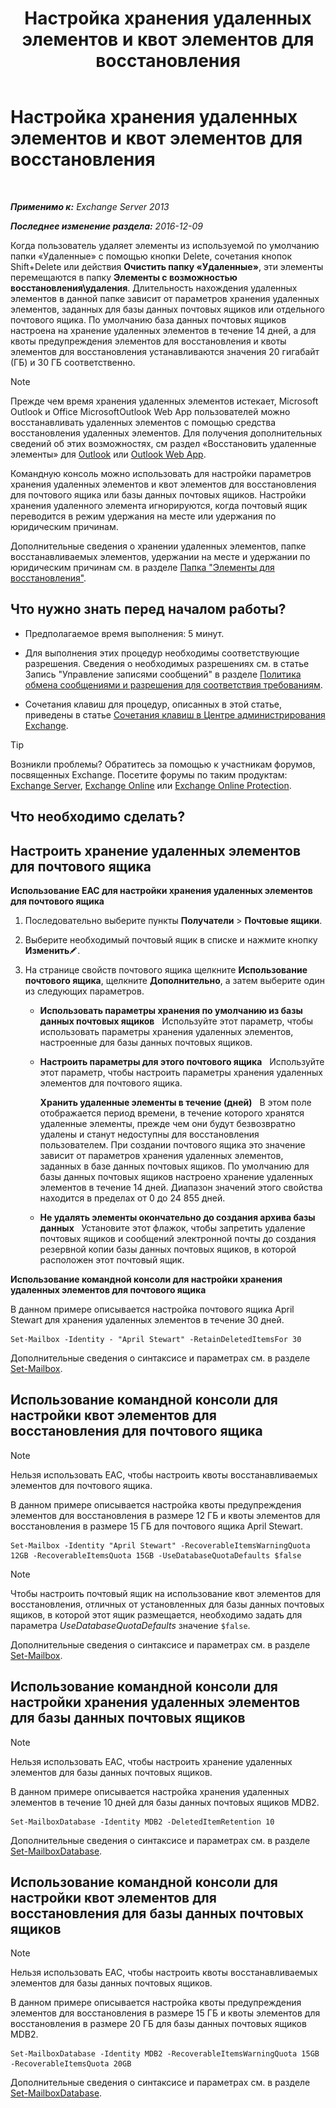 ﻿---
title: 'Настройка хранения удаленных элементов и квот элементов для восстановления'
TOCTitle: Настройка хранения удаленных элементов и квот элементов для восстановления
ms:assetid: de7d667a-1c93-4364-a4f9-2aa5e3678b12
ms:mtpsurl: https://technet.microsoft.com/ru-ru/library/Ee364752(v=EXCHG.150)
ms:contentKeyID: 50556491
ms.date: 05/22/2018
mtps_version: v=EXCHG.150
ms.translationtype: MT
---

# Настройка хранения удаленных элементов и квот элементов для восстановления

 

_**Применимо к:** Exchange Server 2013_

_**Последнее изменение раздела:** 2016-12-09_

Когда пользователь удаляет элементы из используемой по умолчанию папки «Удаленные» с помощью кнопки Delete, сочетания кнопок Shift+Delete или действия **Очистить папку «Удаленные»**, эти элементы перемещаются в папку **Элементы с возможностью восстановления\\удаления**. Длительность нахождения удаленных элементов в данной папке зависит от параметров хранения удаленных элементов, заданных для базы данных почтовых ящиков или отдельного почтового ящика. По умолчанию база данных почтовых ящиков настроена на хранение удаленных элементов в течение 14 дней, а для квоты предупреждения элементов для восстановления и квоты элементов для восстановления устанавливаются значения 20 гигабайт (ГБ) и 30 ГБ соответственно.

> [!NOTE]  
> Прежде чем время хранения удаленных элементов истекает, Microsoft Outlook и Office MicrosoftOutlook Web App пользователей можно восстанавливать удаленных элементов с помощью средства восстановления удаленных элементов. Для получения дополнительных сведений об этих возможностях, см раздел «Восстановить удаленные элементы» для <a href="https://go.microsoft.com/fwlink/p/?linkid=198206">Outlook</a> или <a href="https://go.microsoft.com/fwlink/p/?linkid=198207">Outlook Web App</a>.


Командную консоль можно использовать для настройки параметров хранения удаленных элементов и квот элементов для восстановления для почтового ящика или базы данных почтовых ящиков. Настройки хранения удаленного элемента игнорируются, когда почтовый ящик переводится в режим удержания на месте или удержания по юридическим причинам.

Дополнительные сведения о хранении удаленных элементов, папке восстанавливаемых элементов, удержании на месте и удержании по юридическим причинам см. в разделе [Папка "Элементы для восстановления"](recoverable-items-folder-exchange-2013-help.md).

## Что нужно знать перед началом работы?

  - Предполагаемое время выполнения: 5 минут.

  - Для выполнения этих процедур необходимы соответствующие разрешения. Сведения о необходимых разрешениях см. в статье Запись "Управление записями сообщений" в разделе [Политика обмена сообщениями и разрешения для соответствия требованиям](messaging-policy-and-compliance-permissions-exchange-2013-help.md).

  - Сочетания клавиш для процедур, описанных в этой статье, приведены в статье [Сочетания клавиш в Центре администрирования Exchange](keyboard-shortcuts-in-the-exchange-admin-center-exchange-online-protection-help.md).

> [!TIP]  
> Возникли проблемы? Обратитесь за помощью к участникам форумов, посвященных Exchange. Посетите форумы по таким продуктам: <a href="https://go.microsoft.com/fwlink/p/?linkid=60612">Exchange Server</a>, <a href="https://go.microsoft.com/fwlink/p/?linkid=267542">Exchange Online</a> или <a href="https://go.microsoft.com/fwlink/p/?linkid=285351">Exchange Online Protection</a>.


## Что необходимо сделать?

## Настроить хранение удаленных элементов для почтового ящика

**Использование EAC для настройки хранения удаленных элементов для почтового ящика**

1.  Последовательно выберите пункты **Получатели** \> **Почтовые ящики**.

2.  Выберите необходимый почтовый ящик в списке и нажмите кнопку **Изменить**![Значок редактирования](images/Bb124582.6f53ccb2-1f13-4c02-bea0-30690e6ea71d(EXCHG.150).gif "Значок редактирования").

3.  На странице свойств почтового ящика щелкните **Использование почтового ящика**, щелкните **Дополнительно**, а затем выберите один из следующих параметров.
    
      - **Использовать параметры хранения по умолчанию из базы данных почтовых ящиков**   Используйте этот параметр, чтобы использовать параметры хранения удаленных элементов, настроенные для базы данных почтовых ящиков.
    
      - **Настроить параметры для этого почтового ящика**   Используйте этот параметр, чтобы настроить параметры хранения удаленных элементов для почтового ящика.
        
        **Хранить удаленные элементы в течение (дней)**   В этом поле отображается период времени, в течение которого хранятся удаленные элементы, прежде чем они будут безвозвратно удалены и станут недоступны для восстановления пользователем. При создании почтового ящика это значение зависит от параметров хранения удаленных элементов, заданных в базе данных почтовых ящиков. По умолчанию для базы данных почтовых ящиков настроено хранение удаленных элементов в течение 14 дней. Диапазон значений этого свойства находится в пределах от 0 до 24 855 дней.
    
      - **Не удалять элементы окончательно до создания архива базы данных**   Установите этот флажок, чтобы запретить удаление почтовых ящиков и сообщений электронной почты до создания резервной копии базы данных почтовых ящиков, в которой расположен этот почтовый ящик.

**Использование командной консоли для настройки хранения удаленных элементов для почтового ящика**

В данном примере описывается настройка почтового ящика April Stewart для хранения удаленных элементов в течение 30 дней.

    Set-Mailbox -Identity - "April Stewart" -RetainDeletedItemsFor 30

Дополнительные сведения о синтаксисе и параметрах см. в разделе [Set-Mailbox](https://technet.microsoft.com/ru-ru/library/bb123981\(v=exchg.150\)).

## Использование командной консоли для настройки квот элементов для восстановления для почтового ящика

> [!NOTE]  
> Нельзя использовать EAC, чтобы настроить квоты восстанавливаемых элементов для почтового ящика.


В данном примере описывается настройка квоты предупреждения элементов для восстановления в размере 12 ГБ и квоты элементов для восстановления в размере 15 ГБ для почтового ящика April Stewart.

    Set-Mailbox -Identity "April Stewart" -RecoverableItemsWarningQuota 12GB -RecoverableItemsQuota 15GB -UseDatabaseQuotaDefaults $false

> [!NOTE]  
> Чтобы настроить почтовый ящик на использование квот элементов для восстановления, отличных от установленных для базы данных почтовых ящиков, в которой этот ящик размещается, необходимо задать для параметра <em>UseDatabaseQuotaDefaults</em> значение <code>$false</code>.


Дополнительные сведения о синтаксисе и параметрах см. в разделе [Set-Mailbox](https://technet.microsoft.com/ru-ru/library/bb123981\(v=exchg.150\)).

## Использование командной консоли для настройки хранения удаленных элементов для базы данных почтовых ящиков

> [!NOTE]  
> Нельзя использовать EAC, чтобы настроить хранение удаленных элементов для базы данных почтовых ящиков.


В данном примере описывается настройка хранения удаленных элементов в течение 10 дней для базы данных почтовых ящиков MDB2.

    Set-MailboxDatabase -Identity MDB2 -DeletedItemRetention 10

Дополнительные сведения о синтаксисе и параметрах см. в разделе [Set-MailboxDatabase](https://technet.microsoft.com/ru-ru/library/bb123971\(v=exchg.150\)).

## Использование командной консоли для настройки квот элементов для восстановления для базы данных почтовых ящиков

> [!NOTE]  
> Нельзя использовать EAC, чтобы настроить квоты восстанавливаемых элементов для базы данных почтовых ящиков.


В данном примере описывается настройка квоты предупреждения элементов для восстановления в размере 15 ГБ и квоты элементов для восстановления в размере 20 ГБ для базы данных почтовых ящиков MDB2.

    Set-MailboxDatabase -Identity MDB2 -RecoverableItemsWarningQuota 15GB -RecoverableItemsQuota 20GB

Дополнительные сведения о синтаксисе и параметрах см. в разделе [Set-MailboxDatabase](https://technet.microsoft.com/ru-ru/library/bb123971\(v=exchg.150\)).

